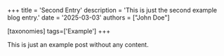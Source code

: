 +++
title = 'Second Entry'
description = 'This is just the second example blog entry.'
date = '2025-03-03'
authors = ["John Doe"]

[taxonomies]
tags=['Example']
+++

This is just an example post without any content.
